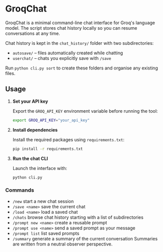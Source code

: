 # GroqChat

GroqChat is a minimal command-line chat interface for Groq's language model. The script stores chat history locally so you can resume conversations at any time.

Chat history is kept in the `chat_history/` folder with two subdirectories:
* `autosave/`  – files automatically created while chatting
* `userchat/` – chats you explicitly save with `/save`

Run `python cli.py sort` to create these folders and organise any existing files.

## Usage

1. **Set your API key**

   Export the `GROQ_API_KEY` environment variable before running the tool:

   ```bash
   export GROQ_API_KEY="your_api_key"
   ```

2. **Install dependencies**

   Install the required packages using `requirements.txt`:

   ```bash
   pip install -r requirements.txt
   ```

3. **Run the chat CLI**

   Launch the interface with:

   ```bash
   python cli.py
   ```

### Commands

- `/new` start a new chat session
- `/save <name>` save the current chat
- `/load <name>` load a saved chat
- `/chats` browse chat history starting with a list of subdirectories
- `/prompt new <name>` create a reusable prompt
- `/prompt use <name>` send a saved prompt as your message
- `/prompt list` list saved prompts
- `/summary` generate a summary of the current conversation
  Summaries are written from a neutral observer perspective.

